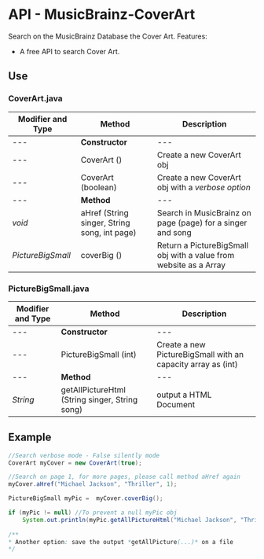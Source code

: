 # API - MusicBrainz-CoverArt
Search on the MusicBrainz Database the Cover Art.
Features:
* A free API to search Cover Art.

## Use
### CoverArt.java

| Modifier and Type | Method | Description |
| --- | --- | --- |
| --- | **Constructor** | --- |
| --- | CoverArt () | Create a new CoverArt obj |
| --- | CoverArt (boolean) | Create a new CoverArt obj with a *verbose option* |
| --- | **Method** | --- |
| *void* | aHref (String singer, String song, int page) | Search in MusicBrainz on page (page) for a singer and song |
| *PictureBigSmall* | coverBig () | Return a PictureBigSmall obj with a value from website as a Array |

### PictureBigSmall.java
| Modifier and Type | Method | Description |
| --- | --- | --- |
| --- | **Constructor** | --- |
| --- | PictureBigSmall (int) | Create a new PictureBigSmall with an capacity array as (int) |
| --- | **Method** | --- |
| *String* | getAllPictureHtml (String singer, String song) | output a HTML Document |


## Example

```java
//Search verbose mode - False silently mode
CoverArt myCover = new CoverArt(true);     

//Search on page 1, for more pages, please call method aHref again
myCover.aHref("Michael Jackson", "Thriller", 1); 

PictureBigSmall myPic =  myCover.coverBig();

if (myPic != null) //To prevent a null myPic obj
    System.out.println(myPic.getAllPictureHtml("Michael Jackson", "Thriller")); //Optional
    
/**
* Another option: save the output *getAllPicture(...)* on a file
*/
